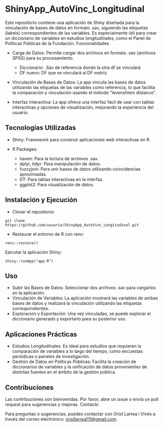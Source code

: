 # ShinyApp_AutoVinc_Longitudinal

Este repositorio contiene una aplicación de Shiny diseñada para la vinculación de bases de datos en formato .sav, siguiendo las etiquetas (labels) correspondientes de las variables. Es especialmente útil para crear un diccionario de variables en estudios longitudinales, como el Panel de Políticas Públicas de la Fundación.
Funcionalidades

- Carga de Datos: Permite cargar dos archivos en formato .sav (archivos SPSS) para su procesamiento.
  + Diccionario: .Sav de referencia donde la otra df se vinculará
  + DF nuevo: DF que se vinculará al DF matriz.
  
- Vinculación de Bases de Datos: La app vincula las bases de datos utilizando las etiquetas de las variables como referencia, lo que facilita la comparación y vinculación usando el método "levenshtein distance".

- Interfaz Interactiva: La app ofrece una interfaz fácil de usar con tablas interactivas y opciones de visualización, mejorando la experiencia del usuario.

## Tecnologías Utilizadas

- Shiny: Framework para construir aplicaciones web interactivas en R.

- R Packages:
  + haven: Para la lectura de archivos .sav.
  + dplyr, tidyr: Para manipulación de datos.
  + fuzzyjoin: Para unir bases de datos utilizando coincidencias aproximadas.
  + DT: Para tablas interactivas en la interfaz.
  + ggplot2: Para visualización de datos.

## Instalación y Ejecución

- Clonar el repositorio:

`git clone https://github.com/usuario/ShinyApp_AutoVinc_Longitudinal.git`

- Restaurar el entorno de R con renv:

`renv::restore()`

Ejecutar la aplicación Shiny:

`shiny::runApp("app.R")`

## Uso

- Subir las Bases de Datos: Seleccionar dos archivos .sav para cargarlos en la aplicación.
- Vinculación de Variables: La aplicación mostrará las variables de ambas bases de datos y realizará la vinculación utilizando las etiquetas correspondientes.
- Exploración y Exportación: Una vez vinculadas, se puede explorar el diccionario generado y exportarlo para su posterior uso.

## Aplicaciones Prácticas

- Estudios Longitudinales: Es ideal para estudios que requieren la comparación de variables a lo largo del tiempo, como encuestas periódicas o paneles de investigación.
- Gestión de Datos en Políticas Públicas: Facilita la creación de diccionarios de variables y la unificación de datos provenientes de distintas fuentes en el ámbito de la gestión pública.

## Contribuciones

Las contribuciones son bienvenidas. Por favor, abre un issue o envía un pull request para sugerencias y mejoras.
Contacto

Para preguntas o sugerencias, puedes contactar con Oriol Larrea i Vivés a través del correo electrónico: oriollarrea111@gmail.com.
